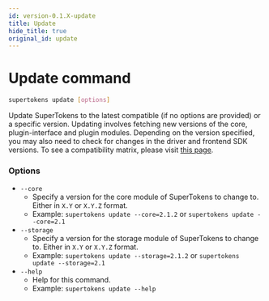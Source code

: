 ```yaml
---
id: version-0.1.X-update
title: Update
hide_title: true
original_id: update
---
```

# Update command

```bash
supertokens update [options]
```
Update SuperTokens to the latest compatible (if no options are provided) or a specific version. Updating involves fetching new versions of the core, plugin-interface and plugin modules. Depending on the version specified, you may also need to check for changes in the driver and frontend SDK versions. To see a compatibility matrix, please visit [this page](../compatibility).

### Options
- ```--core```
    - Specify a version for the core module of SuperTokens to change to. Either in ```X.Y``` or ```X.Y.Z``` format.
    - Example: ```supertokens update --core=2.1.2``` or ```supertokens update --core=2.1```
- ```--storage```
    - Specify a version for the storage module of SuperTokens to change to. Either in ```X.Y``` or ```X.Y.Z``` format.
    - Example: ```supertokens update --storage=2.1.2``` or ```supertokens update --storage=2.1```
- ```--help```
    - Help for this command.
    - Example: ```supertokens update --help```